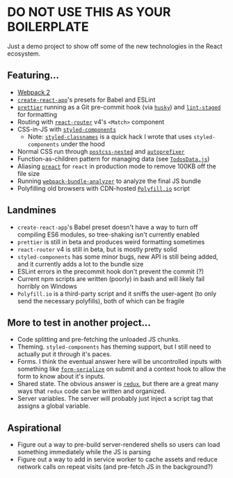 # DO NOT USE THIS AS YOUR BOILERPLATE

Just a demo project to show off some of the new technologies in the React ecosystem.

## Featuring...
+ [Webpack 2](https://webpack.js.org/)
+ [`create-react-app`](https://github.com/facebookincubator/create-react-app)'s presets for Babel and ESLint
+ [`prettier`](https://github.com/jlongster/prettier) running as a Git pre-commit hook (via [`husky`](https://github.com/typicode/husky)) and [`lint-staged`](https://github.com/okonet/lint-staged) for formatting
+ Routing with [`react-router`](https://github.com/ReactTraining/react-router/tree/v4) v4's `<Match>` component
+ CSS-in-JS with [`styled-components`](https://github.com/styled-components/styled-components)
  + Note: [`styled-classnames`](https://github.com/rgdelato/styled-classnames) is a quick hack I wrote that uses `styled-components` under the hood
+ Normal CSS run through [`postcss-nested`](https://github.com/postcss/postcss-nested) and [`autoprefixer`](https://github.com/postcss/autoprefixer)
+ Function-as-children pattern for managing data (see [`TodosData.js`](https://github.com/rgdelato/todo-react-demo/blob/master/src/components/TodosData.js))
+ Aliasing [`preact`](https://github.com/developit/preact) for `react` in production mode to remove 100KB off the file size
+ Running [`webpack-bundle-analyzer`](https://github.com/th0r/webpack-bundle-analyzer) to analyze the final JS bundle
+ Polyfilling old browsers with CDN-hosted [`Polyfill.io`](https://github.com/Financial-Times/polyfill-service) script

## Landmines
+ `create-react-app`'s Babel preset doesn't have a way to turn off compiling ES6 modules, so tree-shaking isn't currently enabled
+ `prettier` is still in beta and produces weird formatting sometimes
+ `react-router` v4 is still in beta, but is mostly pretty solid
+ `styled-components` has some minor bugs, new API is still being added, and it currently adds a lot to the bundle size
+ ESLint errors in the precommit hook don't prevent the commit (?)
+ Current npm scripts are written (poorly) in bash and will likely fail horribly on Windows
+ `Polyfill.io` is a third-party script and it sniffs the user-agent (to only send the necessary polyfills), both of which can be fragile

## More to test in another project...
+ Code splitting and pre-fetching the unloaded JS chunks.
+ Theming. `styled-components` has theming support, but I still need to actually put it through it's paces.
+ Forms. I think the eventual answer here will be uncontrolled inputs with something like [`form-serialize`](https://github.com/defunctzombie/form-serialize) on submit and a context hook to allow the form to know about it's inputs.
+ Shared state. The obvious answer is [`redux`](https://github.com/reactjs/redux), but there are a great many ways that `redux` code can be written and organized.
+ Server variables. The server will probably just inject a script tag that assigns a global variable.

## Aspirational
+ Figure out a way to pre-build server-rendered shells so users can load something immediately while the JS is parsing
+ Figure out a way to add in service worker to cache assets and reduce network calls on repeat visits (and pre-fetch JS in the background?)
